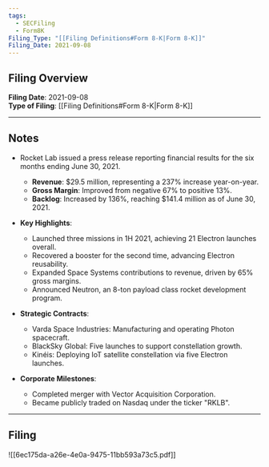 ```yaml
---
tags:
  - SECFiling
  - Form8K
Filing_Type: "[[Filing Definitions#Form 8-K|Form 8-K]]"
Filing_Date: 2021-09-08
---
```


## Filing Overview

**Filing Date**: 2021-09-08  
**Type of Filing**: [[Filing Definitions#Form 8-K|Form 8-K]]  

---

## Notes

- Rocket Lab issued a press release reporting financial results for the six months ending June 30, 2021.  
  - **Revenue**: $29.5 million, representing a 237% increase year-on-year.  
  - **Gross Margin**: Improved from negative 67% to positive 13%.  
  - **Backlog**: Increased by 136%, reaching $141.4 million as of June 30, 2021.  

- **Key Highlights**:  
  - Launched three missions in 1H 2021, achieving 21 Electron launches overall.  
  - Recovered a booster for the second time, advancing Electron reusability.  
  - Expanded Space Systems contributions to revenue, driven by 65% gross margins.  
  - Announced Neutron, an 8-ton payload class rocket development program.  

- **Strategic Contracts**:  
  - Varda Space Industries: Manufacturing and operating Photon spacecraft.  
  - BlackSky Global: Five launches to support constellation growth.  
  - Kinéis: Deploying IoT satellite constellation via five Electron launches.  

- **Corporate Milestones**:  
  - Completed merger with Vector Acquisition Corporation.  
  - Became publicly traded on Nasdaq under the ticker "RKLB".  

---

## Filing

![[6ec175da-a26e-4e0a-9475-11bb593a73c5.pdf]]
